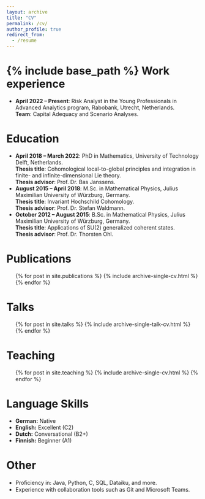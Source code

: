 ```yaml
---
layout: archive
title: "CV"
permalink: /cv/
author_profile: true
redirect_from:
  - /resume
---
```


{% include base_path %}
Work experience
======
  <ul>
<li><b>April 2022 –  Present</b>: Risk Analyst in the Young Professionals in Advanced Analytics program, Rabobank, Utrecht, Netherlands.<br>
<b>Team</b>: Capital Adequacy and Scenario Analyses.
</ul>

Education
======
  <ul>
<li><b>April 2018 –  March 2022</b>: PhD in Mathematics, University of Technology Delft, Netherlands. <br>
<b>Thesis title</b>: Cohomological local-to-global principles and integration in finite- and infinite-dimensional Lie theory.<br>
<b>Thesis advisor</b>: Prof. Dr. Bas Janssens. </li> 

<li><b>August 2015 – April 2018</b>: M.Sc. in Mathematical Physics, Julius Maximilian University of Würzburg, Germany.<br>
<b>Thesis title</b>: Invariant Hochschild Cohomology. <br>
<b>Thesis advisor</b>: Prof. Dr. Stefan Waldmann.<br> </li> 

<li><b>October 2012 – August 2015</b>: B.Sc. in Mathematical Physics, Julius Maximilian University of Würzburg, Germany.<br>
<b>Thesis title</b>: Applications of SU(2) generalized coherent states. <br>
<b>Thesis advisor</b>: Prof. Dr. Thorsten Ohl.<br> </li> 
</ul>


Publications
======
  <ul>{% for post in site.publications %}
    {% include archive-single-cv.html %}
  {% endfor %}</ul>
  
Talks
======
  <ul>{% for post in site.talks %}
    {% include archive-single-talk-cv.html %}
  {% endfor %}</ul>
  
Teaching
======
  <ul>{% for post in site.teaching %}
    {% include archive-single-cv.html %}
  {% endfor %}</ul>
  
Language Skills
======
<ul>
  <li><b> German:</b> Native </li>
  <li><b> English:</b> Excellent (C2) </li>
  <li><b> Dutch:</b> Conversational (B2+) </li>
  <li><b> Finnish:</b> Beginner (A1) </li>
</ul>

Other
======
<ul>
  <li>Proﬁciency in: Java, Python, C, SQL, Dataiku, and more.</li>
  <li>Experience with collaboration tools such as Git and Microsoft Teams.</li>
</ul>
